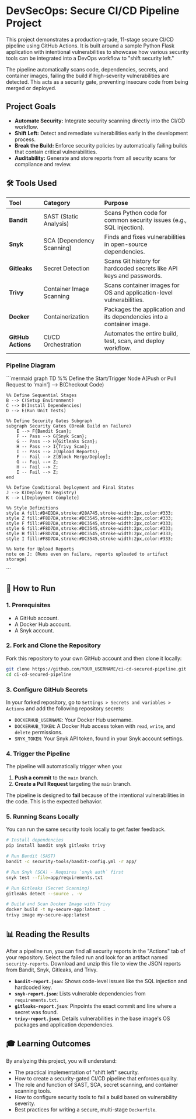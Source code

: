 # DevSecOps: Secure CI/CD Pipeline Project

This project demonstrates a production-grade, 11-stage secure CI/CD pipeline using GitHub Actions. It is built around a sample Python Flask application with intentional vulnerabilities to showcase how various security tools can be integrated into a DevOps workflow to "shift security left."

The pipeline automatically scans code, dependencies, secrets, and container images, failing the build if high-severity vulnerabilities are detected. This acts as a security gate, preventing insecure code from being merged or deployed.

## Project Goals

-   **Automate Security:** Integrate security scanning directly into the CI/CD workflow.
-   **Shift Left:** Detect and remediate vulnerabilities early in the development process.
-   **Break the Build:** Enforce security policies by automatically failing builds that contain critical vulnerabilities.
-   **Auditability:** Generate and store reports from all security scans for compliance and review.

## 🛠️ Tools Used

| Tool      | Category                       | Purpose                                                              |
| :-------- | :----------------------------- | :------------------------------------------------------------------- |
| **Bandit**  | SAST (Static Analysis)         | Scans Python code for common security issues (e.g., SQL injection).  |
| **Snyk**    | SCA (Dependency Scanning)      | Finds and fixes vulnerabilities in open-source dependencies.         |
| **Gitleaks**| Secret Detection               | Scans Git history for hardcoded secrets like API keys and passwords. |
| **Trivy**   | Container Image Scanning       | Scans container images for OS and application-level vulnerabilities. |
| **Docker**  | Containerization               | Packages the application and its dependencies into a container image.|
| **GitHub Actions** | CI/CD Orchestration   | Automates the entire build, test, scan, and deploy workflow.         |

### Pipeline Diagram

´´´mermaid
graph TD
    %% Define the Start/Trigger Node
    A[Push or Pull Request to 'main'] --> B(Checkout Code)

    %% Define Sequential Stages
    B --> C(Setup Environment)
    C --> D(Install Dependencies)
    D --> E(Run Unit Tests)

    %% Define Security Gates Subgraph
    subgraph Security Gates (Break Build on Failure)
        E --> F{Bandit Scan};
        F -- Pass --> G{Snyk Scan};
        G -- Pass --> H{Gitleaks Scan};
        H -- Pass --> I{Trivy Scan};
        I -- Pass --> J(Upload Reports);
        F -- Fail --> Z[Block Merge/Deploy];
        G -- Fail --> Z;
        H -- Fail --> Z;
        I -- Fail --> Z;
    end

    %% Define Conditional Deployment and Final States
    J --> K(Deploy to Registry)
    K --> L[Deployment Complete]

    %% Style Definitions
    style A fill:#D4EDDA,stroke:#28A745,stroke-width:2px,color:#333;
    style Z fill:#F8D7DA,stroke:#DC3545,stroke-width:2px,color:#333;
    style F fill:#F8D7DA,stroke:#DC3545,stroke-width:2px,color:#333;
    style G fill:#F8D7DA,stroke:#DC3545,stroke-width:2px,color:#333;
    style H fill:#F8D7DA,stroke:#DC3545,stroke-width:2px,color:#333;
    style I fill:#F8D7DA,stroke:#DC3545,stroke-width:2px,color:#333;

    %% Note for Upload Reports
    note on J: (Runs even on failure, reports uploaded to artifact storage)
´´´

## 🔧 How to Run

### 1. Prerequisites

-   A GitHub account.
-   A Docker Hub account.
-   A Snyk account.

### 2. Fork and Clone the Repository

Fork this repository to your own GitHub account and then clone it locally:

```bash
git clone https://github.com/YOUR_USERNAME/ci-cd-secured-pipeline.git
cd ci-cd-secured-pipeline
```

### 3. Configure GitHub Secrets

In your forked repository, go to `Settings > Secrets and variables > Actions` and add the following repository secrets:

-   `DOCKERHUB_USERNAME`: Your Docker Hub username.
-   `DOCKERHUB_TOKEN`: A Docker Hub access token with `read`, `write`, and `delete` permissions.
-   `SNYK_TOKEN`: Your Snyk API token, found in your Snyk account settings.

### 4. Trigger the Pipeline

The pipeline will automatically trigger when you:
1.  **Push a commit** to the `main` branch.
2.  **Create a Pull Request** targeting the `main` branch.

The pipeline is designed to **fail** because of the intentional vulnerabilities in the code. This is the expected behavior.

### 5. Running Scans Locally

You can run the same security tools locally to get faster feedback.

```bash
# Install dependencies
pip install bandit snyk gitleaks trivy

# Run Bandit (SAST)
bandit -c security-tools/bandit-config.yml -r app/

# Run Snyk (SCA) - Requires `snyk auth` first
snyk test --file=app/requirements.txt

# Run Gitleaks (Secret Scanning)
gitleaks detect --source . -v

# Build and Scan Docker Image with Trivy
docker build -t my-secure-app:latest .
trivy image my-secure-app:latest
```

## 📊 Reading the Results

After a pipeline run, you can find all security reports in the "Actions" tab of your repository. Select the failed run and look for an artifact named `security-reports`. Download and unzip this file to view the JSON reports from Bandit, Snyk, Gitleaks, and Trivy.

-   **`bandit-report.json`**: Shows code-level issues like the SQL injection and hardcoded key.
-   **`snyk-report.json`**: Lists vulnerable dependencies from `requirements.txt`.
-   **`gitleaks-report.json`**: Pinpoints the exact commit and line where a secret was found.
-   **`trivy-report.json`**: Details vulnerabilities in the base image's OS packages and application dependencies.

## 🎓 Learning Outcomes

By analyzing this project, you will understand:
-   The practical implementation of "shift left" security.
-   How to create a security-gated CI/CD pipeline that enforces quality.
-   The role and function of SAST, SCA, secret scanning, and container scanning tools.
-   How to configure security tools to fail a build based on vulnerability severity.
-   Best practices for writing a secure, multi-stage `Dockerfile`.